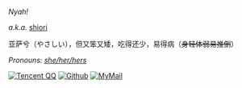 
_Nyah!_

<i>a.k.a.</i> [shiori](https://mewoth.cyou/)

亚萨兮（やさしい），但又笨又矮，吃得还少，易得病（<del>身轻体弱易推倒</del>）

<i> Pronouns: [she/her/hers](https://pronoun.is/she) </i>
  
[![Tencent QQ](https://img.shields.io/badge/-2316262536-F49898?logo=tencentqq&logoColor=white&style=for-the-badge)](https://qm.qq.com/cgi-bin/qm/qr?k=xfZnhNYoyZUSlceUNqXVe48_ztJKiKnz&noverify=0)
[![Github](https://img.shields.io/badge/-Nyadoki-181717?logo=github&logoColor=white&style=for-the-badge)](https://github.com/Nyadoki) 
[![MyMail](https://img.shields.io/badge/-mewoth.cyou-DA70D6?logo=Mail.RU&logoColor=white&style=for-the-badge)](mailto:me@mewoth.cyou)
